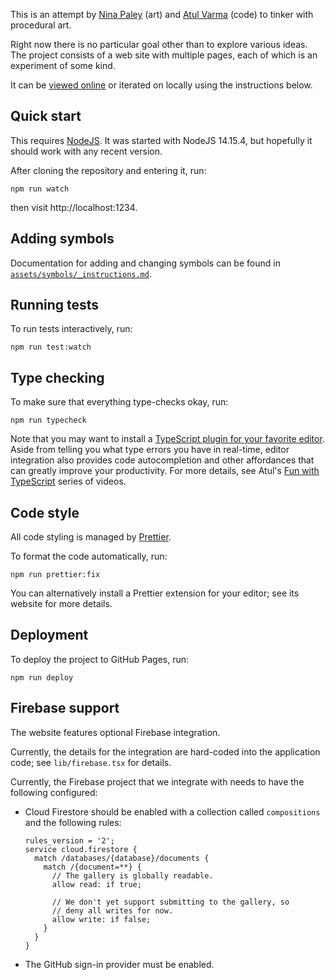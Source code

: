 This is an attempt by [Nina Paley][] (art) and [Atul Varma][] (code) to tinker
with procedural art.

Right now there is no particular goal other than to explore various ideas.
The project consists of a web site with multiple pages, each of which is
an experiment of some kind.

It can be [viewed online][] or iterated on locally using the instructions below.

## Quick start

This requires [NodeJS][].  It was started with
NodeJS 14.15.4, but hopefully it should work with
any recent version.

After cloning the repository and entering it, run:

```
npm run watch
```

then visit http://localhost:1234.

## Adding symbols

Documentation for adding and changing symbols can be found in [`assets/symbols/_instructions.md`](assets/symbols/_instructions.md).

## Running tests

To run tests interactively, run:

```
npm run test:watch
```

## Type checking

To make sure that everything type-checks okay, run:

```
npm run typecheck
```

Note that you may want to install a [TypeScript plugin for your favorite editor][ts-editor].  Aside from telling you what type errors you have in real-time, editor integration also provides code autocompletion and other affordances that can greatly improve your productivity. For more details, see Atul's [Fun with TypeScript][] series of videos.

[ts-editor]: https://github.com/Microsoft/TypeScript/wiki/TypeScript-Editor-Support
[Fun with TypeScript]: https://www.youtube.com/playlist?list=PL79r88piDzwZVwCI_26T3ZjC3xKvQLgjh

## Code style

All code styling is managed by [Prettier][].

To format the code automatically, run:

```
npm run prettier:fix
```

You can alternatively install a Prettier extension for your editor; see its website for more details.

[Prettier]: https://prettier.io/

## Deployment

To deploy the project to GitHub Pages, run:

```
npm run deploy
```

## Firebase support

The website features optional Firebase integration.

Currently, the details for the integration are hard-coded
into the application code; see `lib/firebase.tsx` for details.

Currently, the Firebase project that we integrate with needs
to have the following configured:

* Cloud Firestore should be enabled with a collection called
  `compositions` and the following rules:

  ```
  rules_version = '2';
  service cloud.firestore {
    match /databases/{database}/documents {
      match /{document=**} {
        // The gallery is globally readable.
        allow read: if true;

        // We don't yet support submitting to the gallery, so
        // deny all writes for now.
        allow write: if false;
      }
    }
  }
  ```

* The GitHub sign-in provider must be enabled.

[NodeJS]: https://nodejs.org/en/
[Nina Paley]: https://blog.ninapaley.com/
[Atul Varma]: https://portfolio.toolness.org/
[viewed online]: https://mysticsymbolic.art/
